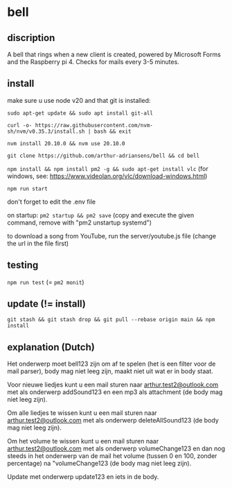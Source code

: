 <!-- @format -->

# bell

## discription

A bell that rings when a new client is created, powered by Microsoft Forms and the Raspberry pi 4. Checks for mails every 3-5 minutes.

## install

make sure u use node v20 and that git is installed:

`sudo apt-get update && sudo apt install git-all`

`curl -o- https://raw.githubusercontent.com/nvm-sh/nvm/v0.35.3/install.sh | bash && exit`

`nvm install 20.10.0 && nvm use 20.10.0`

`git clone https://github.com/arthur-adriansens/bell && cd bell`

`npm install && npm install pm2 -g && sudo apt-get install vlc` (for windows, see: https://www.videolan.org/vlc/download-windows.html)

`npm run start`

don't forget to edit the .env file

on startup:
`pm2 startup && pm2 save` (copy and execute the given command, remove with "pm2 unstartup systemd")

to download a song from YouTube, run the server/youtube.js file (change the url in the file first)

## testing

`npm run test` (= `pm2 monit`)

## update (!= install)

`git stash && git stash drop && git pull --rebase origin main && npm install`

## explanation (Dutch)

Het onderwerp moet bell123 zijn om af te spelen (het is een filter voor de mail parser), body mag niet leeg zijn, maakt niet uit wat er in body staat.

Voor nieuwe liedjes kunt u een mail sturen naar arthur.test2@outlook.com met als onderwerp addSound123 en een mp3 als attachment (de body mag niet leeg zijn).

Om alle liedjes te wissen kunt u een mail sturen naar arthur.test2@outlook.com met als onderwerp deleteAllSound123 (de body mag niet leeg zijn).

Om het volume te wissen kunt u een mail sturen naar arthur.test2@outlook.com met als onderwerp volumeChange123 en dan nog steeds in het onderwerp van de mail het volume (tussen 0 en 100, zonder percentage) na "volumeChange123 (de body mag niet leeg zijn).

Update met onderwerp update123 en iets in de body.
